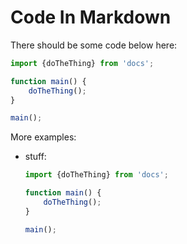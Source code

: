 # Code In Markdown

There should be some code below here:

<!-- example-link: src/readme-examples/example-file.ts -->

```TypeScript
import {doTheThing} from 'docs';

function main() {
    doTheThing();
}

main();
```

More examples:

-   stuff:
    <!-- example-link: src/readme-examples/example-file.ts -->

    ```TypeScript
    import {doTheThing} from 'docs';

    function main() {
        doTheThing();
    }

    main();
    ```
